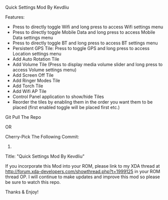 Quick Settings Mod By Kevdliu

Features:
- Press to directly toggle Wifi and long press to access Wifi settings menu
- Press to directly toggle Mobile Data and long press to access Mobile Data settings menu
- Press to directly toggle BT and long press to access BT settings menu
- Persistent GPS Tile: Press to toggle GPS and long press to access Location settings menu
- Add Auto Rotation Tile
- Add Volume Tile (Press to display media volume slider and long press to access Volume settings menu)
- Add Screen Off Tile
- Add Ringer Modes Tile
- Add Torch Tile
- Add Wifi AP Tile
- Control Panel application to show/hide Tiles
- Reorder the tiles by enabling them in the order you want them to be placed (first enabled toggle will be placed first etc.)

Git Pull The Repo

OR

Cherry-Pick The Following Commit:

1) 
Title: "Quick Settings Mod By Kevdliu" 

If you incorporate this Mod into your ROM, please link to my XDA thread at http://forum.xda-developers.com/showthread.php?t=1999125 in your ROM thread OP. 
I will continue to make updates and improve this mod so please be sure to watch this repo. 

Thanks &
Enjoy!

